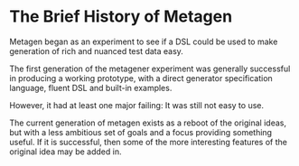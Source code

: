 # The Brief History of Metagen

Metagen began as an experiment to see if a DSL could be used
to make generation of rich and nuanced test data easy.

The first generation of the metagener experiment was generally
successful in producing a working prototype, with a direct
generator specification language, fluent DSL and built-in examples.

However, it had at least one major failing: It was still not easy to use.

The current generation of metagen exists as a reboot of the original
ideas, but with a less ambitious set of goals and a focus providing
something useful. If it is successful, then some of the more
interesting features of the original idea may be added in.

